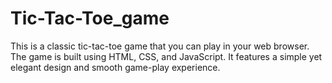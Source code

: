 # Tic-Tac-Toe_game
This is a classic tic-tac-toe game that you can play in your web browser. The game is built using HTML, CSS, and JavaScript. It features a simple yet elegant design and smooth game-play experience.
